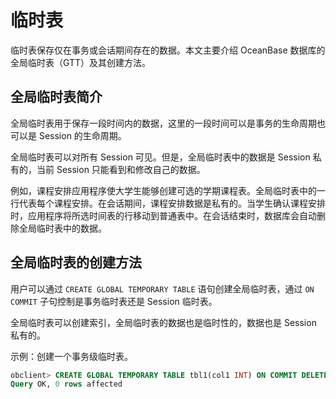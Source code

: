 # 临时表 

临时表保存仅在事务或会话期间存在的数据。本文主要介绍 OceanBase 数据库的全局临时表（GTT）及其创建方法。

## 全局临时表简介 

全局临时表用于保存一段时间内的数据，这里的一段时间可以是事务的生命周期也可以是 Session 的生命周期。

全局临时表可以对所有 Session 可见。但是，全局临时表中的数据是 Session 私有的，当前 Session 只能看到和修改自己的数据。

例如，课程安排应用程序使大学生能够创建可选的学期课程表。全局临时表中的一行代表每个课程安排。在会话期间，课程安排数据是私有的。当学生确认课程安排时，应用程序将所选时间表的行移动到普通表中。在会话结束时，数据库会自动删除全局临时表中的数据。

## 全局临时表的创建方法 

用户可以通过 `CREATE GLOBAL TEMPORARY TABLE` 语句创建全局临时表，通过 `ON COMMIT` 子句控制是事务临时表还是 Session 临时表。

全局临时表可以创建索引，全局临时表的数据也是临时性的，数据也是 Session 私有的。

示例：创建一个事务级临时表。

```sql
obclient> CREATE GLOBAL TEMPORARY TABLE tbl1(col1 INT) ON COMMIT DELETE ROWS;
Query OK, 0 rows affected
```



